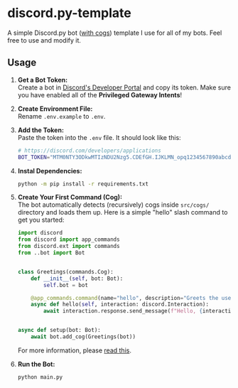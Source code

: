 # discord.py-template
A simple Discord.py bot ([with cogs](https://discordpy.readthedocs.io/en/stable/ext/commands/cogs.html)) template I use for all of my bots. Feel free to use and modify it.

## Usage
1. **Get a Bot Token:**  
    Create a bot in [Discord's Developer Portal](https://discord.com/developers/applications/) and copy its token. Make sure you have enabled all of the **Privileged Gateway Intents**!

2. **Create Environment File:**  
    Rename `.env.example` to `.env`.

3. **Add the Token:**  
    Paste the token into the `.env` file. It should look like this:
    ```bash
    # https://discord.com/developers/applications
    BOT_TOKEN="MTM0NTY3ODkwMTIzNDU2Nzg5.CDEfGH.IJKLMN_opq1234567890abcdef"
    ```

4. **Instal Dependencies:**  
    ```bash
    python -m pip install -r requirements.txt
    ```

5. **Create Your First Command (Cog):**  
    The bot automatically detects (recursively) cogs inside `src/cogs/` directory and loads them up. Here is a simple "hello" slash command to get you started:

    ```py
    import discord
    from discord import app_commands
    from discord.ext import commands
    from ..bot import Bot


    class Greetings(commands.Cog):
        def __init__(self, bot: Bot):
            self.bot = bot

        @app_commands.command(name="hello", description="Greets the user back.")
        async def hello(self, interaction: discord.Interaction):
            await interaction.response.send_message(f"Hello, {interaction.user.mention}!")


    async def setup(bot: Bot):
        await bot.add_cog(Greetings(bot))
    ```

    For more information, please [read this](https://discordpy.readthedocs.io/en/stable/ext/commands/cogs.html).

6. **Run the Bot:**  
    ```bash
    python main.py
    ```
